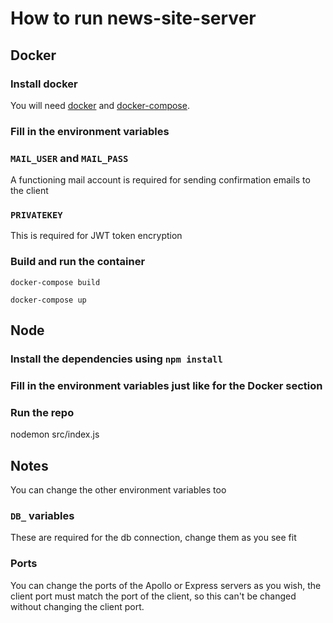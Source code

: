 # How to run news-site-server

## Docker

### Install docker

You will need [docker](https://docs.docker.com/get-started/overview/) and [docker-compose](https://docs.docker.com/compose/).

### Fill in the environment variables

### `MAIL_USER` and `MAIL_PASS`

A functioning mail account is required for sending confirmation emails to the client

### `PRIVATEKEY`

This is required for JWT token encryption

### Build and run the container

`docker-compose build`

`docker-compose up`

## Node

### Install the dependencies using `npm install`

### Fill in the environment variables just like for the Docker section

### Run the repo

nodemon src/index.js

## Notes

You can change the other environment variables too

### `DB_` variables

These are required for the db connection, change them as you see fit

### Ports

You can change the ports of the Apollo or Express servers as you wish, the client port must match the port of the client, so this can't be changed without changing the client port.
